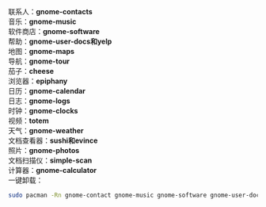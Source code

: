 联系人：**gnome-contacts**  
音乐：**gnome-music**  
软件商店：**gnome-software**  
帮助：**gnome-user-docs和yelp**  
地图：**gnome-maps**  
导航：**gnome-tour**  
茄子：**cheese**  
浏览器：**epiphany**  
日历：**gnome-calendar**  
日志：**gnome-logs**  
时钟：**gnome-clocks**  
视频：**totem**  
天气：**gnome-weather**  
文档查看器：**sushi和evince**  
照片：**gnome-photos**  
文档扫描仪：**simple-scan**  
计算器：**gnome-calculator**  
一键卸载：
```bash
sudo pacman -Rn gnome-contact gnome-music gnome-software gnome-user-docs yelp gnome-maps gnome-tour cheese epiphany gnome-calendar gnome-logs gnome-clocks totem gnome-weather sushi evince gnome-photos simple-scan gnome-calculator
```